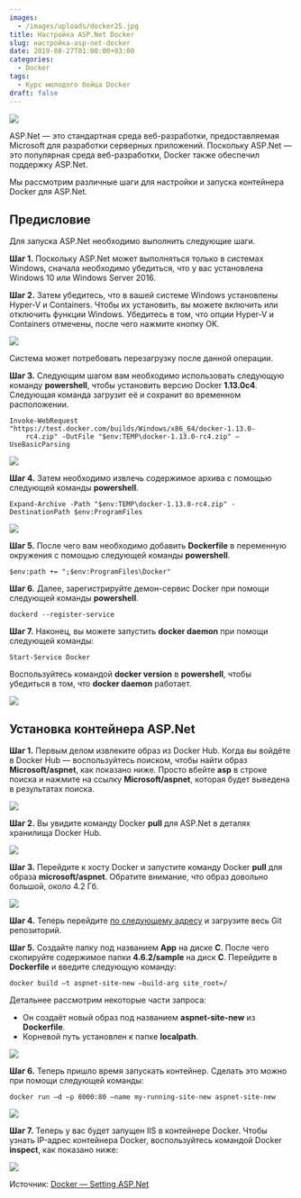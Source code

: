 ```yaml
---
images:
  - /images/uploads/docker25.jpg
title: Настройка ASP.Net Docker
slug: настройка-asp-net-docker
date: 2019-08-27T01:00:00+03:00
categories:
  - Docker
tags:
  - Курс молодого бойца Docker
draft: false
---
```


![](/images/uploads/docker25.jpg)

ASP.Net — это стандартная среда веб-разработки, предоставляемая Microsoft для разработки серверных приложений. Поскольку
ASP.Net — это популярная среда веб-разработки, Docker также обеспечил поддержку ASP.Net.

Мы рассмотрим различные шаги для настройки и запуска контейнера Docker для ASP.Net.

## Предисловие

Для запуска ASP.Net необходимо выполнить следующие шаги.

**Шаг 1.** Поскольку ASP.Net может выполняться только в системах Windows, сначала необходимо убедиться, что у вас
установлена Windows 10 или Windows Server 2016.

**Шаг 2.** Затем убедитесь, что в вашей системе Windows установлены Hyper-V и Containers. Чтобы их установить, вы можете
включить или отключить функции Windows. Убедитесь в том, что опции Hyper-V и Containers отмечены, после чего нажмите
кнопку OK.

![](https://i.imgur.com/DUtdyZC.jpg)

Система может потребовать перезагрузку после данной операции.

**Шаг 3.** Следующим шагом вам необходимо использовать следующую команду **powershell**, чтобы установить версию Docker
**1.13.0c4**. Следующая команда загрузит её и сохранит во временном расположении.

```
Invoke-WebRequest "https://test.docker.com/builds/Windows/x86_64/docker-1.13.0-
    rc4.zip" -OutFile "$env:TEMP\docker-1.13.0-rc4.zip" –UseBasicParsing
```

![](https://i.imgur.com/AbPOJOB.jpg)

**Шаг 4.** Затем необходимо извлечь содержимое архива с помощью следующей команды **powershell**.

```
Expand-Archive -Path "$env:TEMP\docker-1.13.0-rc4.zip" -DestinationPath $env:ProgramFiles
```

![](https://i.imgur.com/htEdYsW.jpg)

**Шаг 5.** После чего вам необходимо добавить **Dockerfile** в переменную окружения с помощью следующей команды **powershell**.

```
$env:path += ";$env:ProgramFiles\Docker"
```

**Шаг 6.** Далее, зарегистрируйте демон-сервис Docker при помощи следующей команды **powershell**.

```
dockerd --register-service
```

**Шаг 7.** Наконец, вы можете запустить **docker daemon** при помощи следующей команды:

```
Start-Service Docker
```

Воспользуйтесь командой **docker version** в **powershell**, чтобы убедиться в том, что **docker daemon** работает.

![](https://i.imgur.com/irLVPWb.jpg)

## Установка контейнера ASP.Net

**Шаг 1.** Первым делом извлеките образ из Docker Hub. Когда вы войдёте в Docker Hub — воспользуйтесь поиском, чтобы найти
образ **Microsoft/aspnet**, как показано ниже. Просто вбейте **asp** в строке поиска и нажмите на ссылку **Microsoft/aspnet**,
которая будет выведена в результатах поиска.

![](https://i.imgur.com/dRvBxmy.jpg)

**Шаг 2.** Вы увидите команду Docker **pull** для ASP.Net в деталях хранилища Docker Hub.

![](https://i.imgur.com/zaewChN.jpg)

**Шаг 3.** Перейдите к хосту Docker и запустите команду Docker **pull** для образа **microsoft/aspnet**. Обратите внимание,
что образ довольно большой, около 4.2 Гб.

![](https://i.imgur.com/Gq4v0l6.jpg)

**Шаг 4.** Теперь перейдите [по следующему адресу](https://github.com/Microsoft/aspnet-docker) и загрузите весь Git репозиторий.

**Шаг 5.** Создайте папку под названием **App** на диске **C**. После чего скопируйте содержимое папки **4.6.2/sample**
на диск **C**. Перейдите в **Dockerfile** и введите следующую команду:

```
docker build –t aspnet-site-new –build-arg site_root=/
```

Детальнее рассмотрим некоторые части запроса:

- Он создаёт новый образ под названием **aspnet-site-new** из **Dockerfile**.
- Корневой путь установлен к папке **localpath**.

![](https://i.imgur.com/cF0pN2k.jpg)

**Шаг 6.** Теперь пришло время запускать контейнер. Сделать это можно при помощи следующей команды:

```
docker run –d –p 8000:80 –name my-running-site-new aspnet-site-new
```

![](https://i.imgur.com/fwoRtgX.jpg)

**Шаг 7.** Теперь у вас будет запущен IIS в контейнере Docker. Чтобы узнать IP-адрес контейнера Docker, воспользуйтесь
командой Docker **inspect**, как показано ниже:

![](https://i.imgur.com/fVcYBaz.jpg)

Источник: [Docker — Setting ASP.Net](https://www.tutorialspoint.com/docker/docker_setting_asp.net.htm)

